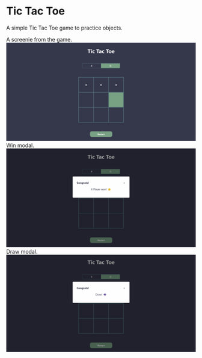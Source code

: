 ﻿# Tic Tac Toe

A simple Tic Tac Toe game to practice objects.

A screenie from the game.
![image](img/game.png)
Win modal.
![image](img/win.png)
Draw modal.
![image](img/draw.png)
